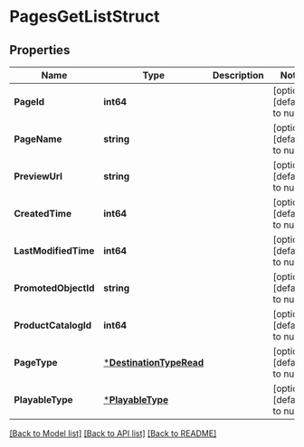 # PagesGetListStruct

## Properties
Name | Type | Description | Notes
------------ | ------------- | ------------- | -------------
**PageId** | **int64** |  | [optional] [default to null]
**PageName** | **string** |  | [optional] [default to null]
**PreviewUrl** | **string** |  | [optional] [default to null]
**CreatedTime** | **int64** |  | [optional] [default to null]
**LastModifiedTime** | **int64** |  | [optional] [default to null]
**PromotedObjectId** | **string** |  | [optional] [default to null]
**ProductCatalogId** | **int64** |  | [optional] [default to null]
**PageType** | [***DestinationTypeRead**](DestinationTypeRead.md) |  | [optional] [default to null]
**PlayableType** | [***PlayableType**](PlayableType.md) |  | [optional] [default to null]

[[Back to Model list]](../README.md#documentation-for-models) [[Back to API list]](../README.md#documentation-for-api-endpoints) [[Back to README]](../README.md)


